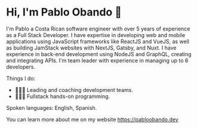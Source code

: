 # Hi, I'm Pablo Obando 👋


I'm Pablo a Costa Rican software engineer with over 5 years of experience as a Full Stack Developer. I have expertise in developing web and mobile applications using JavaScript frameworks like ReactJS and VueJS, as well as building JamStack websites with NextJS, Gatsby, and Nuxt. I have experience in back-end development using NodeJS and GraphQL, creating and integrating APIs. I'm team leader with experience in managing up to 6 developers. 



Things I do:

- 🧗🏻‍♂️   Leading and coaching development teams.
- 👨🏻‍💻   Fullstack hands-on programming.

Spoken languages: English, Spanish.

You can learn more about me on my website https://pabloobando.dev
